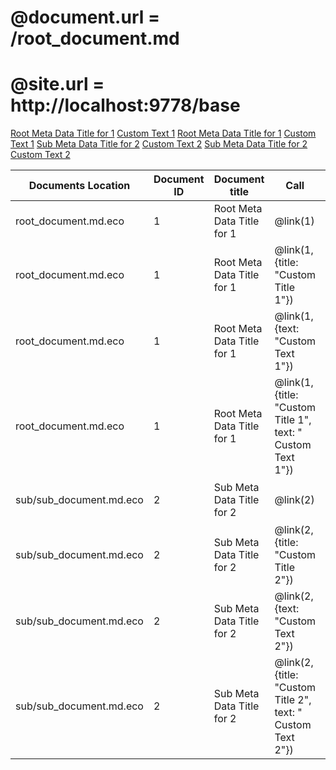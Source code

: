 # @document.url = /root_document.md
# @site.url = http://localhost:9778/base

<a href='http://localhost:9778/base/root_document.md' title='Root Meta Data Title for 1'>Root Meta Data Title for 1</a>
<a href='http://localhost:9778/base/root_document.md' title='Root Meta Data Title for 1'>Custom Text 1</a>
<a href='http://localhost:9778/base/root_document.md' title='Custom Title 1'>Root Meta Data Title for 1</a>
<a href='http://localhost:9778/base/root_document.md' title='Custom Title 1'>Custom Text 1</a>
<a href='http://localhost:9778/base/sub/sub_document.md' title='Sub Meta Data Title for 2'>Sub Meta Data Title for 2</a>
<a href='http://localhost:9778/base/sub/sub_document.md' title='Sub Meta Data Title for 2'>Custom Text 2</a>
<a href='http://localhost:9778/base/sub/sub_document.md' title='Custom Title 2'>Sub Meta Data Title for 2</a>
<a href='http://localhost:9778/base/sub/sub_document.md' title='Custom Title 2'>Custom Text 2</a>

|Documents Location				|Document ID				|Document title							| Call															| Returned	|
| ---							| ---						| ---									| ---															| ---
| root_document.md.eco			| 1							| Root Meta Data Title for 1			| @link(1)														| `<a href='http://localhost:9778/base/root_document.md' title='Root Meta Data Title for 1'>Root Meta Data Title for 1</a>`|
| root_document.md.eco			| 1							| Root Meta Data Title for 1			| @link(1, {title: "Custom Title 1"})							| `<a href='http://localhost:9778/base/root_document.md' title='Custom Title 1'>Root Meta Data Title for 1</a>`|
| root_document.md.eco			| 1							| Root Meta Data Title for 1			| @link(1, {text: "Custom Text 1"})								| `<a href='http://localhost:9778/base/root_document.md' title='Root Meta Data Title for 1'>Custom Text 1</a>`|
| root_document.md.eco			| 1							| Root Meta Data Title for 1			| @link(1, {title: "Custom Title 1", text: " Custom Text 1"})	| `<a href='http://localhost:9778/base/root_document.md' title='Custom Title 1'>Custom Text 1</a>`|
| sub/sub_document.md.eco		| 2							| Sub Meta Data Title for 2				| @link(2)														| `<a href='http://localhost:9778/base/sub/sub_document.md' title='Sub Meta Data Title for 2'>Sub Meta Data Title for 2</a>`|
| sub/sub_document.md.eco		| 2							| Sub Meta Data Title for 2				| @link(2, {title: "Custom Title 2"})							| `<a href='http://localhost:9778/base/sub/sub_document.md' title='Custom Title 2'>Sub Meta Data Title for 2</a>`|
| sub/sub_document.md.eco		| 2							| Sub Meta Data Title for 2				| @link(2, {text: "Custom Text 2"})								| `<a href='http://localhost:9778/base/sub/sub_document.md' title='Sub Meta Data Title for 2'>Custom Text 2</a>`|
| sub/sub_document.md.eco		| 2							| Sub Meta Data Title for 2				| @link(2, {title: "Custom Title 2", text: " Custom Text 2"})	| `<a href='http://localhost:9778/base/sub/sub_document.md' title='Custom Title 2'>Custom Text 2</a>`|